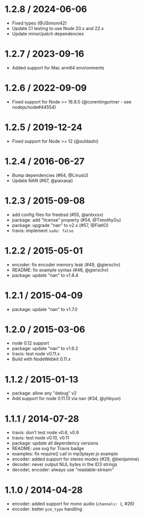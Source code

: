 1.2.8 / 2024-06-06
==================

  * Fixed types (@JSimoni42)
  * Update CI testing to use Node 20.x and 22.x
  * Update minor/patch dependencies

1.2.7 / 2023-09-16
==================

  * Added support for Mac arm64 environments

1.2.6 / 2022-09-09
==================

  * Fixed support for Node >= 18.8.0 (@corentingurtner - see nodejs/node#44554)

1.2.5 / 2019-12-24
==================

  * Fixed support for Node >= 12 (@suldashi)

1.2.4 / 2016-06-27
==================

  * Bump dependencies (#64, @LinusU)
  * Update NAN (#67, @paixaop)

1.2.3 / 2015-09-08
==================

  * add config files for freebsd (#55, @antxxxx)
  * package: add "license" property (#54, @TimothyGu)
  * package: upgrade "nan" to v2.x (#57, @FlatIO)
  * travis: implement `sudo: false`

1.2.2 / 2015-05-01
==================

  * encoder: fix encoder memory leak (#49, @gierschv)
  * README: fix example syntax (#48, @gierschv)
  * package: update "nan" to v1.8.4

1.2.1 / 2015-04-09
==================

  * package: update "nan" to v1.7.0

1.2.0 / 2015-03-06
==================

  * node 0.12 support
  * package: update "nan" to v1.6.2
  * travis: test node v0.11.x
  * Build with NodeWebkit 0.11.x

1.1.2 / 2015-01-13
==================

  * package: allow any "debug" v2
  * Add support for node 0.11.13 via nan (#34, @yhbyun)

1.1.1 / 2014-07-28
==================

  * travis: don't test node v0.6, v0.9
  * travis: test node v0.10, v0.11
  * package: update all dependency versions
  * README: use svg for Travis badge
  * examples: fix require() call in mp3player.js example
  * encoder: added support for stereo modes (#29, @benjamine)
  * decoder: never output NUL bytes in the ID3 strings
  * decoder, encoder: always use "readable-stream"

1.1.0 / 2014-04-28
==================

  * encoder: added support for mono audio (`channels: 1`, #26)
  * encoder: better `pcm_type` handling
